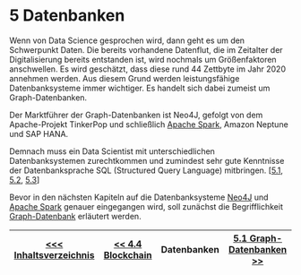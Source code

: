 # 5 Datenbanken

Wenn von Data Science gesprochen wird, dann geht es um den Schwerpunkt Daten. Die bereits vorhandene Datenflut, die im Zeitalter der Digitalisierung bereits entstanden ist, wird nochmals um Größenfaktoren anschwellen. Es wird geschätzt, dass diese rund 44 Zettbyte im Jahr 2020 annehmen werden. Aus diesem Grund werden leistungsfähige Datenbanksysteme immer wichtiger. Es handelt sich dabei zumeist um Graph-Datenbanken.

Der Marktführer der Graph-Datenbanken ist Neo4J, gefolgt von dem Apache-Projekt TinkerPop und schließlich [Apache Spark](../Spark/5_2_1_Entstehung.md), Amazon Neptune und SAP HANA.

Demnach muss ein Data Scientist mit unterschiedlichen Datenbanksystemen zurechtkommen und zumindest sehr gute Kenntnisse der Datenbanksprache SQL (Structured Query Language) mitbringen. [[5.1](https://www.cio.de/a/was-ein-data-scientist-wirklich-koennen-muss,3577657), [5.2](https://www.bigdata-insider.de/big-data-datenbanken-a-718773/), [5.3](https://www.bigdata-insider.de/graph-datenbanken-a-887332/)]

Bevor in den nächsten Kapiteln auf die Datenbanksysteme [Neo4J](./Neo4J.md) und [Apache Spark](../Spark/5_2_1_Entstehung.md) genauer eingegangen wird, soll zunächst die Begrifflichkeit [Graph-Datenbank](./Graphdatabase.md) erläutert werden.


| [&lt;&lt;&lt; Inhaltsverzeichnis](../README.md) | [&lt;&lt; 4.4 Blockchain](../Technologien/Blockchain.md) | Datenbanken | [5.1 Graph-Datenbanken &gt;&gt;](./Graphdatabase.md) |
|------------------------------------------------|---------------------------------------------------------------------------------|-------------|-----------------------------------------------------------------|
